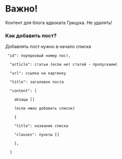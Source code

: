 # Важно!

Контент для блога адвоката Грицука. Не удалять!

### Как добавить пост?

Добавлять пост нужно в начало списка

```
 "id": порядковый номер пост,

  "article": статьи (если нет статей - пропускаем)

  "url": ссылка на картинку

  "title": заголовок поста

  "content": [

    абзацы []

    (если нжно добавить список)

    {

    "title": название списка

    "clauses": пункты []

    },

  ]
```
